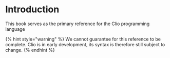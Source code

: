 # Introduction

This book serves as the primary reference for the Clio programming language

{% hint style="warning" %}
We cannot guarantee for this reference to be complete. Clio is in early development, its syntax is therefore still subject to change.
{% endhint %}
